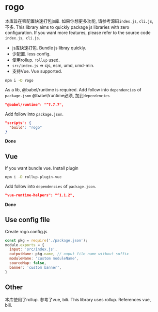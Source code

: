 # rogo
本库旨在零配置快速打包js库. 如果你想更多功能, 请参考源码`index.js`, `cli.js`, 不多.
This library aims to quickly package js libraries with zero configuration. If you want more features, please refer to the source code `index.js`,` cli.js`.

* js库快速打包. Bundle js libray quickly.
* 少配置. less config.
* 使用rollup. `rollup` used.
* `src/index.js` => cjs, esm, umd, umd-min.
* 支持Vue. Vue supported.

```sh
npm i -D rogo
```
As a lib, @babel/runtime is required. Add follow into `dependencies` of `package.json`
@babel/runtime必须, 加到`dependencies`
```json
"@babel/runtime": "^7.7.7",
```
Add follow into `package.json`.
```json
"scripts": {
  "build": "rogo"
}
```
**Done**

## Vue
If you want bundle vue. Install plugin
```sh
npm i -D rollup-plugin-vue
```
Add follow into `dependencies` of `package.json`.
```json
"vue-runtime-helpers": "^1.1.2",
```
**Done**

## Use config file
Create rogo.config.js
```js
const pkg = require('./package.json');
module.exports = {
  input: 'src/index.js',
  outputName: pkg.name, // ouput file name without suffix
  moduleName: 'custom moduleName',
  sourceMap: false,
  banner: 'custom banner',
}
```
## Other
本库使用了rollup. 参考了vue, bili.
This library uses rollup. References vue, bili.

